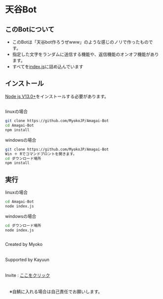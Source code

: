 # 天谷Bot
## このBotについて
- このBotは「天谷bot作ろうぜwww」のような感じのノリで作ったものです。
- 指定した文字をランダムに送信する機能や、返信機能のオンオフ機能があります。
- すべてを[index.js](https://github.com/MyokoJP/Amagai-Bot/blob/main/index.js)に詰め込んでいます

## インストール
[Node js V13.0+](https://nodejs.org/)をインストールする必要があります。
##
linuxの場合
``````bash
git clone https://github.com/MyokoJP/Amagai-Bot
cd Amagai-Bot
npm install
``````
windowsの場合
``````bash
git clone https://github.com/MyokoJP/Amagai-Bot
Win ＋ Rでコマンドプロントを開きます。
cd ダウンロード場所
npm install
``````

## 実行
linuxの場合
``````bash
cd Amagai-Bot
node index.js
``````
windowsの場合
``````bash
cd ダウンロード場所
node index.js
``````
##
Created by Myoko
######
Supported by Kayuun
######
Invite : [ここをクリック](https://discord.com/api/oauth2/authorize?client_id=958311947374309376&permissions=8&scope=bot)
######
　※自鯖に入れる場合は自己責任でお願いします。

